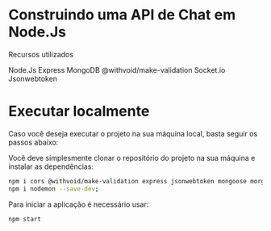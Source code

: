 # Construindo uma API de Chat em Node.Js

Recursos utilizados

Node.Js
Express
MongoDB
@withvoid/make-validation
Socket.io
Jsonwebtoken

# Executar localmente

Caso você deseja executar o projeto na sua máquina local, basta seguir os passos abaixo:

Você deve simplesmente clonar o repositório do projeto na sua máquina e instalar as dependências:

```bash
npm i cors @withvoid/make-validation express jsonwebtoken mongoose morgan socket.io uuid --save;
npm i nodemon --save-dev;
```

Para iniciar a aplicação é necessário usar: 

```bash
npm start
```
